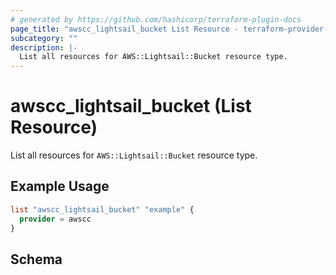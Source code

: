 ```yaml
---
# generated by https://github.com/hashicorp/terraform-plugin-docs
page_title: "awscc_lightsail_bucket List Resource - terraform-provider-awscc"
subcategory: ""
description: |-
  List all resources for AWS::Lightsail::Bucket resource type.
---
```


# awscc_lightsail_bucket (List Resource)

List all resources for `AWS::Lightsail::Bucket` resource type.

## Example Usage

```terraform
list "awscc_lightsail_bucket" "example" {
  provider = awscc
}
```

<!-- schema generated by tfplugindocs -->
## Schema
